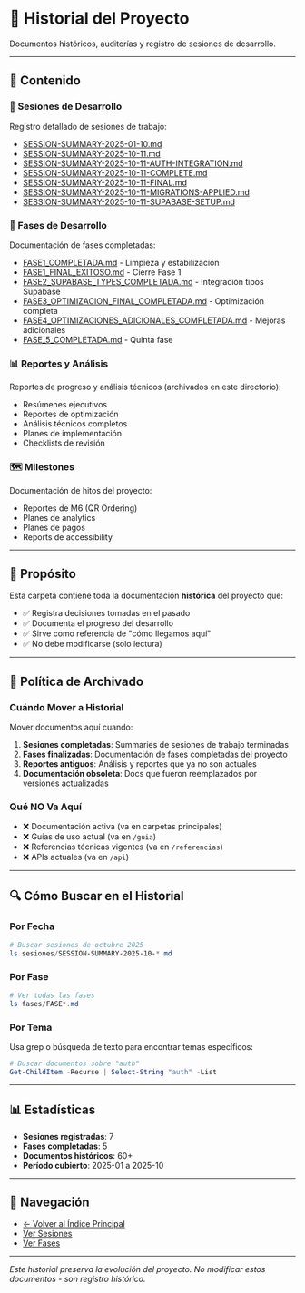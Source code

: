 # 📜 Historial del Proyecto

Documentos históricos, auditorías y registro de sesiones de desarrollo.

---

## 📂 Contenido

### 📅 Sesiones de Desarrollo

Registro detallado de sesiones de trabajo:

- [SESSION-SUMMARY-2025-01-10.md](sesiones/SESSION-SUMMARY-2025-01-10.md)
- [SESSION-SUMMARY-2025-10-11.md](sesiones/SESSION-SUMMARY-2025-10-11.md)
- [SESSION-SUMMARY-2025-10-11-AUTH-INTEGRATION.md](sesiones/SESSION-SUMMARY-2025-10-11-AUTH-INTEGRATION.md)
- [SESSION-SUMMARY-2025-10-11-COMPLETE.md](sesiones/SESSION-SUMMARY-2025-10-11-COMPLETE.md)
- [SESSION-SUMMARY-2025-10-11-FINAL.md](sesiones/SESSION-SUMMARY-2025-10-11-FINAL.md)
- [SESSION-SUMMARY-2025-10-11-MIGRATIONS-APPLIED.md](sesiones/SESSION-SUMMARY-2025-10-11-MIGRATIONS-APPLIED.md)
- [SESSION-SUMMARY-2025-10-11-SUPABASE-SETUP.md](sesiones/SESSION-SUMMARY-2025-10-11-SUPABASE-SETUP.md)

### 🚀 Fases de Desarrollo

Documentación de fases completadas:

- [FASE1_COMPLETADA.md](fases/FASE1_COMPLETADA.md) - Limpieza y estabilización
- [FASE1_FINAL_EXITOSO.md](fases/FASE1_FINAL_EXITOSO.md) - Cierre Fase 1
- [FASE2_SUPABASE_TYPES_COMPLETADA.md](fases/FASE2_SUPABASE_TYPES_COMPLETADA.md) - Integración tipos Supabase
- [FASE3_OPTIMIZACION_FINAL_COMPLETADA.md](fases/FASE3_OPTIMIZACION_FINAL_COMPLETADA.md) - Optimización completa
- [FASE4_OPTIMIZACIONES_ADICIONALES_COMPLETADA.md](fases/FASE4_OPTIMIZACIONES_ADICIONALES_COMPLETADA.md) - Mejoras adicionales
- [FASE_5_COMPLETADA.md](fases/FASE_5_COMPLETADA.md) - Quinta fase

### 📊 Reportes y Análisis

Reportes de progreso y análisis técnicos (archivados en este directorio):

- Resúmenes ejecutivos
- Reportes de optimización
- Análisis técnicos completos
- Planes de implementación
- Checklists de revisión

### 🗺️ Milestones

Documentación de hitos del proyecto:

- Reportes de M6 (QR Ordering)
- Planes de analytics
- Planes de pagos
- Reports de accessibility

---

## 🎯 Propósito

Esta carpeta contiene toda la documentación **histórica** del proyecto que:

- ✅ Registra decisiones tomadas en el pasado
- ✅ Documenta el progreso del desarrollo
- ✅ Sirve como referencia de "cómo llegamos aquí"
- ✅ No debe modificarse (solo lectura)

---

## 📝 Política de Archivado

### Cuándo Mover a Historial

Mover documentos aquí cuando:

1. **Sesiones completadas**: Summaries de sesiones de trabajo terminadas
2. **Fases finalizadas**: Documentación de fases completadas del proyecto
3. **Reportes antiguos**: Análisis y reportes que ya no son actuales
4. **Documentación obsoleta**: Docs que fueron reemplazados por versiones actualizadas

### Qué NO Va Aquí

- ❌ Documentación activa (va en carpetas principales)
- ❌ Guías de uso actual (va en `/guia`)
- ❌ Referencias técnicas vigentes (va en `/referencias`)
- ❌ APIs actuales (va en `/api`)

---

## 🔍 Cómo Buscar en el Historial

### Por Fecha
```powershell
# Buscar sesiones de octubre 2025
ls sesiones/SESSION-SUMMARY-2025-10-*.md
```

### Por Fase
```powershell
# Ver todas las fases
ls fases/FASE*.md
```

### Por Tema
Usa grep o búsqueda de texto para encontrar temas específicos:
```powershell
# Buscar documentos sobre "auth"
Get-ChildItem -Recurse | Select-String "auth" -List
```

---

## 📊 Estadísticas

- **Sesiones registradas**: 7
- **Fases completadas**: 5
- **Documentos históricos**: 60+
- **Período cubierto**: 2025-01 a 2025-10

---

## 🔗 Navegación

- [← Volver al Índice Principal](../docs_index.md)
- [Ver Sesiones](sesiones/)
- [Ver Fases](fases/)

---

*Este historial preserva la evolución del proyecto. No modificar estos documentos - son registro histórico.*
